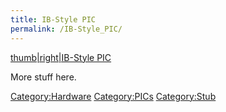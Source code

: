 ```yaml
---
title: IB-Style PIC
permalink: /IB-Style_PIC/
---
```


[thumb|right|IB-Style PIC](/Image:IB-PIC_Front.jpg "wikilink")

More stuff here.

[Category:Hardware](/Category:Hardware "wikilink") [Category:PICs](/Category:PICs "wikilink") [Category:Stub](/Category:Stub "wikilink")